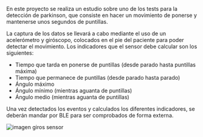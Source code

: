 
En este proyecto se realiza un estudio sobre uno de los tests para la detección de parkinson, que consiste en hacer un movimiento de ponerse y mantenerse unos segundos de puntillas. 

La captura de los datos se llevará a cabo mediante el uso de un acelerómetro y giróscopo, colocados en el pie del paciente para poder detectar el movimiento. Los indicadores que el sensor debe calcular son los siguientes:

  - Tiempo que tarda en ponerse de puntillas (desde parado hasta puntillas máxima)
  - Tiempo que permanece de puntillas (desde parado hasta parado)
  - Ángulo máximo
  - Ángulo mínimo (mientras aguanta de puntillas)
  - Ángulo medio (mientras aguanta de puntillas)

Una vez detectados los eventos y calculados los diferentes indicadores, se deberán mandar por BLE para ser comprobados de forma externa.

![imagen giros sensor](https://github.com/alexx2811/redes-sensores/assets/157799271/1e9c3f83-55b8-435e-a187-313d8b780e45)
